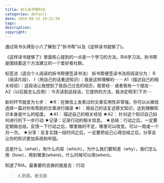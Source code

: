 ```yaml
---
title: 初入拆书帮RIA
categories: default
date: 2019-09-22 19:22:58
tags:
description:
copyright:
---
```

通过简书头牌彭小六了解到了”拆书帮“以及《这样读书就够了》。

《这样读书就够了》里面核心提到的一点是一个学习的方法，RIA学习法。拆书帮是围绕着这个方法建立的一个爱好者社群。
<!-- more -->
标签法（适合个人阅读的拆书帮便签读书法）
拆书帮便签读书法将阅读分为：
R（阅读片段）、
I（用自己的话重述知识）：我是这样理解的··· ···
A1（描述自己的相关经验）：这段话让我想到了我自己过去的经历，我曾经··· 或者我有一个朋友···
A2（以后我怎么应用）：今天读到这段话，它提供的方法，我决定明天\\下次····

新的环节就变为七步：
★R：在微信上发表过的文章实用性非常强，你可以从微信选择一篇对你有帮助的文章进行摘录
★I ：用自己的话复述原文知识，达到理解知识本身是什么的程度。
★A1： 描述自己的相关经验
★A2： 针对这个知识自己如何进行的下一步行动
★记录：记录行动的相关信息。
★总结：行动之后，一定要定期做总结，反馈一下行动之后，哪里做的不足，哪里可以改变。可以一周或一个月一次。
★分享：反复实践一段时间之后，一定要把自己心得总结之后，分享会让你的知识更加系统和牢固。


这是什么（what），有什么内容（which），为什么我们要知道（why），我们怎么用（how），用到哪里(where)，什么时候可以用(when)。


知道了RIA，最重要的去做的就是去：行动

> 人至践，者无敌

